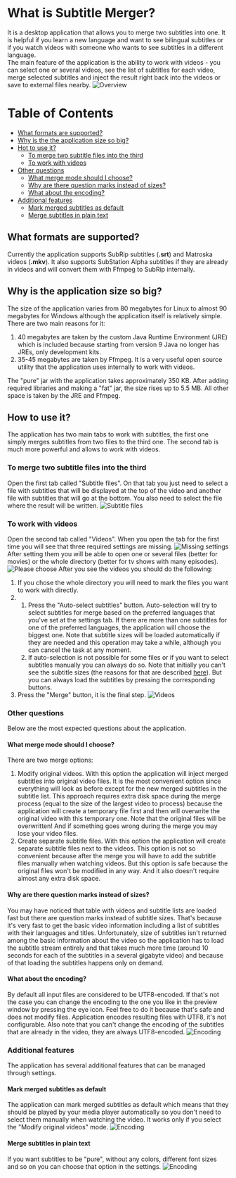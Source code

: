 # What is Subtitle Merger?
It is a desktop application that allows you to merge two subtitles into one. It is helpful if you learn a new language 
and want to see bilingual subtitles or if you watch videos with someone who wants to see subtitles in a different
language.<br/>
The main feature of the application is the ability to work with videos - you can select one or several videos, see the
list of subtitles for each video, merge selected subtitles and inject the result right back into the videos or save to
external files nearby.
![Overview](/readme_images/overview.png)


# Table of Contents  
* [What formats are supported?](#formats)  
* [Why is the the application size so big?](#size)  
* [Hot to use it?](#how_to_use)
    * [To merge two subtitle files into the third](#subtitle_files_tab)
    * [To work with videos](#videos_tab)
* [Other questions](#other_question)
    * [What merge mode should I choose?](#merge_mode)
    * [Why are there question marks instead of sizes?](#why_question_marks)
    * [What about the encoding?](#encoding)
* [Additional features](#additional_features)
    * [Mark merged subtitles as default](#mark_as_default)
    * [Merge subtitles in plain text](#plain_text)


<a name="formats"></a>
## What formats are supported?
Currently the application supports SubRip subtitles (**.srt**) and Matroska videos (**.mkv**). It also supports
SubStation Alpha subtitles if they are already in videos and will convert them with Ffmpeg to SubRip internally.


<a name="size"></a>
## Why is the application size so big?
The size of the application varies from 80 megabytes for Linux to almost 90 megabytes for Windows although the 
application itself is relatively simple.<br/>
There are two main reasons for it:
1. 40 megabytes are taken by the custom Java Runtime Environment (JRE) which is included because starting from version 9
Java no longer has JREs, only development kits.
2. 35-45 megabytes are taken by Ffmpeg. It is a very useful open source utility that the application uses internally to
work with videos. 

The "pure" jar with the application takes approximately 350 KB. After adding required libraries and making a "fat" jar, 
the size rises up to 5.5 MB. All other space is taken by the JRE and Ffmpeg.


<a name="how_to_use"></a>
## How to use it?
The application has two main tabs to work with subtitles, the first one simply merges subtitles from two files to the
third one. The second tab is much more powerful and allows to work with videos.


<a name="subtitle_files_tab"></a>
### To merge two subtitle files into the third
Open the first tab called "Subtitle files". On that tab you just need to select a file with subtitles that will be
displayed at the top of the video and another file with subtitles that will go at the bottom. You also need to select 
the file where the result will be written.
![Subtitle files](/readme_images/subtitle_files.png)


<a name="videos_tab"></a>
### To work with videos
Open the second tab called "Videos". When you open the tab for the first time you will see that three required settings
are missing.
![Missing settings](/readme_images/missing_settings.png)
After setting them you will be able to open one or several files (better for movies) or the whole
directory (better for tv shows with many episodes).
![Please choose](/readme_images/please_choose.png)
After you see the videos you should do the following:
1. If you chose the whole directory you will need to mark the files you want to work with directly.
2.
    1. Press the "Auto-select subtitles" button. Auto-selection will try to select subtitles for merge based on the 
preferred languages that you've set at the settings tab. If there are more than one subtitles for one of the preferred 
languages, the application will choose the biggest one. Note that subtitle sizes will be loaded automatically if they
are needed and this operation may take a while, although you can cancel the task at any moment.
    2. If auto-selection is not possible for some files or if you want to select subtitles manually you can always do 
    so.
Note that initially you can't see the subtitle sizes (the reasons for that are described [here](#why_question_marks)). 
But you can always load the subtitles by pressing the corresponding buttons. 
3. Press the "Merge" button, it is the final step.
![Videos](/readme_images/videos.png)


<a name="other_question"></a>
### Other questions
Below are the most expected questions about the application.


<a name="merge_mode"></a>
#### What merge mode should I choose?
There are two merge options:
1. Modify original videos. With this option the application will inject merged subtitles into original video files. It
is the most convenient option since everything will look as before except for the new merged subtitles in the subtitle 
list. This approach requires extra disk space during the merge process (equal to the size of the largest video to
process) because the application will create a temporary file first and then will overwrite the original video with this 
temporary one. Note that the original files will be overwritten! And if something goes wrong during the merge you may 
lose your video files.
2. Create separate subtitle files. With this option the application will create separate subtitle files next to the 
videos. This option is not so convenient because after the merge you will have to add the subtitle files manually when 
watching videos. But this option is safe because the original files won't be modified in any way. And it also doesn't
require almost any extra disk space.


<a name="why_question_marks"></a>
#### Why are there question marks instead of sizes?
You may have noticed that table with videos and subtitle lists are loaded fast but there are question marks instead of
subtitle sizes. That's because it's very fast to get the basic video information including a list of subtitles with
their languages and titles. Unfortunately, size of subtitles isn't returned among the basic information about the video
so the application has to load the subtitle stream entirely and that takes much more time (around 10 seconds for each of
the subtitles in a several gigabyte video) and because of that loading the subtitles happens only on demand.


<a name="encoding"></a>
#### What about the encoding?
By default all input files are considered to be UTF8-encoded. If that's not the case you can change the encoding to the
one you like in the preview window by pressing the eye icon. Feel free to do it because that's safe and does not modify 
files. Application encodes resulting files with UTF8, it's not configurable. Also note that you can't change the 
encoding of the subtitles that are already in the video, they are always UTF8-encoded.
![Encoding](/readme_images/preview_encoding.png)


<a name="additional_features"></a>
### Additional features
The application has several additional features that can be managed through settings.


<a name="mark_as_default"></a>
#### Mark merged subtitles as default
The application can mark merged subtitles as default which means that they should be played by your media player 
automatically so you don't need to select them manually when watching the video. It works only if you select the "Modify
original videos" mode. 
![Encoding](/readme_images/mark_as_default.png)

 
<a name="plain_text"></a>
#### Merge subtitles in plain text
If you want subtitles to be "pure", without any colors, different font sizes and so on you can choose that option in 
the settings.
![Encoding](/readme_images/plain_text.png)